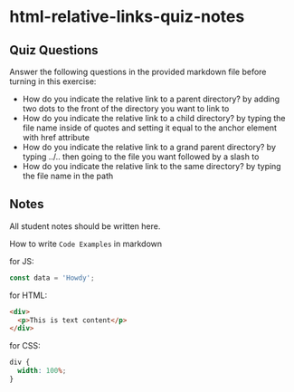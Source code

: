 # html-relative-links-quiz-notes

## Quiz Questions

Answer the following questions in the provided markdown file before turning in this exercise:

- How do you indicate the relative link to a parent directory?
  by adding two dots to the front of the directory you want to link to
- How do you indicate the relative link to a child directory?
  by typing the file name inside of quotes and setting it equal to the anchor element with href attribute
- How do you indicate the relative link to a grand parent directory?
  by typing ../.. then going to the file you want followed by a slash to
- How do you indicate the relative link to the same directory?
  by typing the file name in the path

## Notes

All student notes should be written here.

How to write `Code Examples` in markdown

for JS:

```javascript
const data = 'Howdy';
```

for HTML:

```html
<div>
  <p>This is text content</p>
</div>
```

for CSS:

```css
div {
  width: 100%;
}
```
